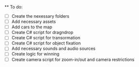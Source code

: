 ** To do:
- [ ] Create the nexessary folders
- [ ] Add necessary assets
- [ ] Add cars to the map
- [ ] Create C# script for dragndrop
- [ ] Create C# script for transormation
- [ ] Create C# script for object fixation
- [ ] Add necessary sounds and audio sources
- [ ] Create logic for winning
- [ ] Create camera script for zoom-in/out and camera restrictions
